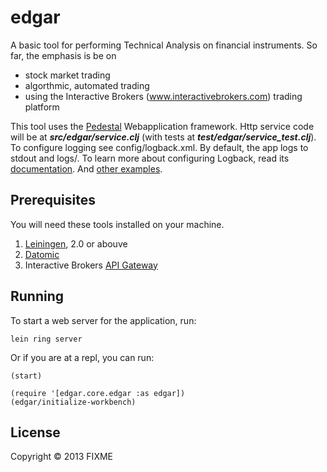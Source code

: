 # edgar

A basic tool for performing Technical Analysis on financial instruments. So far, the emphasis is be on
* stock market trading
* algorthmic, automated trading
* using the Interactive Brokers (www.interactivebrokers.com) trading platform

This tool uses the [Pedestal](http://pedestal.io/) Webapplication framework. Http service code will be at ***src/edgar/service.clj*** (with tests at ***test/edgar/service_test.clj***). To configure logging see config/logback.xml. By default, the app logs to stdout and logs/. To learn more about configuring Logback, read its [documentation](http://logback.qos.ch/documentation.html). And [other examples](https://github.com/pedestal/samples).

## Prerequisites

You will need these tools installed on your machine.

1. [Leiningen](https://github.com/technomancy/leiningen), 2.0 or abouve
2. [Datomic](http://www.datomic.com)
3. Interactive Brokers [API Gateway](https://www.interactivebrokers.com/en/?f=%2Fen%2Fsoftware%2Fibapi.php)

## Running

To start a web server for the application, run:

    lein ring server

Or if you are at a repl, you can run: 

    (start)

    (require '[edgar.core.edgar :as edgar])
    (edgar/initialize-workbench)

## License

Copyright © 2013 FIXME
